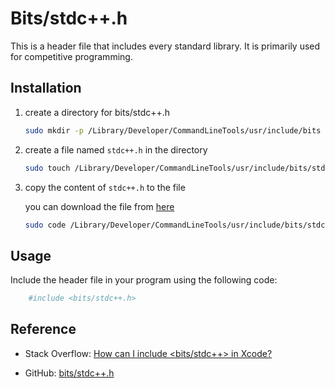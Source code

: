# Bits/stdc++.h

This is a header file that includes every standard library. It is primarily used for competitive programming.

## Installation

1. create a directory for bits/stdc++.h

    ```bash
    sudo mkdir -p /Library/Developer/CommandLineTools/usr/include/bits
    ```

2. create a file named `stdc++.h` in the directory

    ```bash
    sudo touch /Library/Developer/CommandLineTools/usr/include/bits/stdc++.h
    ```

3. copy the content of `stdc++.h` to the file

    you can download the file from [here](https://gist.github.com/reza-ryte-club/97c39f35dab0c45a5d924dd9e50c445f)

    ```bash
    sudo code /Library/Developer/CommandLineTools/usr/include/bits/stdc++.h
    ```

## Usage

Include the header file in your program using the following code:

```bash
    #include <bits/stdc++.h>
```

## Reference

- Stack Overflow:
    [How can I include <bits/stdc++> in Xcode?](https://stackoverflow.com/questions/28994148/how-can-i-include-bits-stdc-in-xcode)

- GitHub:
    [bits/stdc++.h](https://gist.github.com/reza-ryte-club/97c39f35dab0c45a5d924dd9e50c445f)
